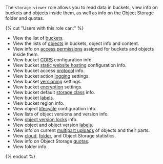 The `storage.viewer` role allows you to read data in buckets, view info on buckets and objects inside them, as well as info on the Object Storage folder and quotas.

{% cut "Users with this role can:" %}

* View the list of [buckets](../../storage/concepts/bucket.md).
* View the lists of [objects](../../storage/concepts/object.md) in buckets, object info and content.
* View info on [access permissions](../../iam/concepts/access-control/index.md) assigned for buckets and objects inside them.
* View bucket [CORS](../../storage/concepts/cors.md) configuration info.
* View bucket [static website hosting](../../storage/concepts/hosting.md) configuration info.
* View bucket access [protocol](../../storage/concepts/bucket.md#bucket-https) info.
* View bucket action [logging](../../storage/concepts/server-logs.md) settings.
* View bucket [versioning](../../storage/concepts/versioning.md) settings.
* View bucket [encryption](../../storage/concepts/encryption.md) settings.
* View bucket default [storage class](../../storage/concepts/storage-class.md#default-storage-class) info.
* View bucket [labels](../../storage/concepts/tags.md).
* View bucket region info.
* View object [lifecycle](../../storage/concepts/lifecycles.md) configuration info.
* View lists of object versions and version info.
* View [object version locks](../../storage/concepts/object-lock.md) info.
* View object and object version [labels](../../storage/concepts/tags.md#object-tags).
* View info on current [multipart uploads](../../storage/concepts/multipart.md) of objects and their parts.
* View [cloud](../../resource-manager/concepts/resources-hierarchy.md#cloud), [folder](../../resource-manager/concepts/resources-hierarchy.md#folder), and Object Storage statistics.
* View info on Object Storage [quotas](../../storage/concepts/limits.md#storage-quotas).
* View folder info.

{% endcut %}

